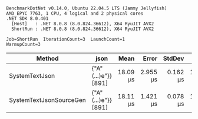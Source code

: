 ```

BenchmarkDotNet v0.14.0, Ubuntu 22.04.5 LTS (Jammy Jellyfish)
AMD EPYC 7763, 1 CPU, 4 logical and 2 physical cores
.NET SDK 8.0.401
  [Host]   : .NET 8.0.8 (8.0.824.36612), X64 RyuJIT AVX2
  ShortRun : .NET 8.0.8 (8.0.824.36612), X64 RyuJIT AVX2

Job=ShortRun  IterationCount=3  LaunchCount=1  
WarmupCount=3  

```
| Method                  | json                | Mean     | Error    | StdDev   | Min      | Max      | Gen0   | Allocated |
|------------------------ |-------------------- |---------:|---------:|---------:|---------:|---------:|-------:|----------:|
| SystemTextJson          | {&quot;A&quot;(...)e&quot;}} [891] | 18.09 μs | 2.955 μs | 0.162 μs | 17.90 μs | 18.19 μs | 0.0305 |   3.19 KB |
| SystemTextJsonSourceGen | {&quot;A&quot;(...)e&quot;}} [891] | 18.11 μs | 1.421 μs | 0.078 μs | 18.03 μs | 18.18 μs | 0.0305 |   3.19 KB |
